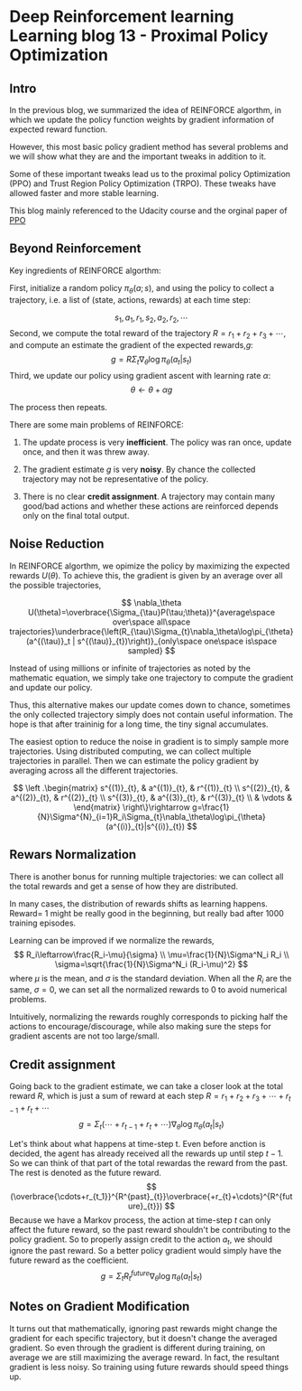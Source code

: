 # Deep Reinforcement learning Learning blog 13 - Proximal Policy Optimization
## Intro
In  the previous blog, we summarized the idea of REINFORCE algorthm, in which we update the policy  function  weights by gradient information of expected reward function.

However, this most basic policy gradient method has several  problems  and we will  show   what they are  and the important tweaks in addition to it.

Some of these  important tweaks lead us to the proximal policy  Optimization (PPO) and Trust  Region Policy Optimization (TRPO). These tweaks have allowed faster and more stable learning.

This blog mainly referenced to the Udacity course and the orginal paper of [PPO](https://arxiv.org/abs/1707.06347)


## Beyond Reinforcement

Key ingredients of REINFORCE algorthm:

First, initialize a random policy $\pi_{\theta}(a;s)$, and using the policy to collect a trajectory, i.e. a list of (state, actions, rewards) at each time step:

$$
s_1,a_1,r_1,s_2,a_2,r_2,\cdots
$$
Second, we compute the total reward of the trajectory $R=r_1+r_2+r_3+\cdots$, and compute an estimate the gradient of the expected rewards,$g$:
$$
g=R\Sigma_t\nabla_\theta \log\pi_\theta(a_t|s_t)
$$
Third, we update our policy using gradient  ascent with learning rate $\alpha$:
$$
\theta \leftarrow \theta+\alpha g
$$

The process then repeats.

There are some main problems of REINFORCE:
1. The update process is very **inefficient**. The policy was ran once, update once, and then it was threw away.

2.  The gradient estimate $g$ is very **noisy**. By chance  the collected trajectory may not be representative of the policy.

3. There is no clear **credit assignment**. A trajectory may contain many good/bad actions and whether these actions are reinforced depends only  on the final total output.

## Noise Reduction

In REINFORCE algorthm, we opimize the policy by maximizing the expected rewards $U(\theta)$. To achieve this, the gradient is given by an average over all the possible trajectories,

$$
\nabla_\theta U(\theta)=\overbrace{\Sigma_{\tau}P(\tau;\theta)}^{average\space over\space all\space trajectories}\underbrace{\left(R_{\tau}\Sigma_{t}\nabla_\theta\log\pi_{\theta}(a^{(\tau)}_t | s^{(\tau)}_{t})\right)}_{only\space one\space is\space  sampled}
$$

Instead of using millions or  infinite of trajectories as noted  by the mathematic equation, we  simply  take  one trajectory to compute the gradient and update our policy.

Thus, this alternative makes our update comes down to chance, sometimes the only collected trajectory simply does not contain useful information. The hope is that after traininig for a long time, the tiny signal accumulates.

The easiest option to reduce the noise in gradient is to simply sample more trajectories. Using distributed computing, we can collect multiple trajectories in parallel. Then we can  estimate the policy gradient by averaging across all the different trajectories.

$$
\left .\begin{matrix}
s^{(1)}_{t}, & a^{(1)}_{t}, & r^{(1)}_{t} \\
s^{(2)}_{t}, & a^{(2)}_{t}, & r^{(2)}_{t} \\
s^{(3)}_{t}, & a^{(3)}_{t}, & r^{(3)}_{t} \\
& \vdots &
\end{matrix} \right\}\rightarrow g=\frac{1}{N}\Sigma^{N}_{i=1}R_i\Sigma_{t}\nabla_\theta\log\pi_{\theta}(a^{(i)}_{t}|s^{(i)}_{t})
$$

## Rewars Normalization

There  is another bonus for running multiple trajectories:  we can  collect all the total rewards  and get a sense of how they are distributed.

In many cases, the distribution of rewards shifts as learning  happens.  Reward= 1  might be really  good in the beginning, but really bad after 1000 training episodes.

Learning can  be improved if we normalize the rewards,
$$
R_i\leftarrow\frac{R_i-\mu}{\sigma} \\
\mu=\frac{1}{N}\Sigma^N_i  R_i \\
\sigma=\sqrt{\frac{1}{N}\Sigma^N_i  (R_i-\mu)^2}
$$
where $\mu$ is the mean, and $\sigma$ is the standard deviation. When all the $R_i$ are the same, $\sigma=0$, we can set all the normalized rewards to 0 to avoid numerical problems.

Intuitively, normalizing the rewards  roughly  corresponds to picking half the actions to encourage/discourage, while also making sure the steps for  gradient ascents  are not too large/small.

##  Credit assignment

Going back to the gradient estimate, we can take a closer look at the total reward $R$, which is just a sum of reward at each step $R=r_1+r_2+r_3+\cdots+r_{t-1}+r_{t}+\cdots$
$$
g=\Sigma_{t}(\cdots+r_{t-1}+r_{t}+\cdots)\nabla_{\theta}\log\pi_{\theta}(a_{t}|s_{t})
$$

Let's think about what happens at time-step t. Even before anction is decided, the agent has already received all the rewards up until step $t-1$.  So we can think of that part of the total rewardas  the reward  from the past. The rest is denoted as the future reward.
$$
(\overbrace{\cdots+r_{t_1}}^{R^{past}_{t}}\overbrace{+r_{t}+\cdots}^{R^{future}_{t}})
$$
Because we have a Markov process,  the action at  time-step $t$ can  only affect  the future reward, so the past reward  shouldn't be contributing to the policy gradient. So to properly assign credit to the action  $a_t$, we should ignore the past reward. So a better  policy gradient would simply  have the future reward as the coefficient.
$$
g=\Sigma_{t}R^{future}_{t}\nabla_\theta\log\pi_{\theta}(a_{t}|s_{t})
$$

## Notes on Gradient Modification
It turns out that mathematically, ignoring past rewards might change the gradient for each  specific trajectory, but it doesn't change the averaged  gradient. So even through the gradient is different during training, on average we are still maximizing the average reward. In  fact, the resultant gradient is  less  noisy. So training using future rewards should speed things up.
